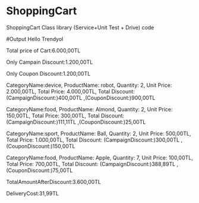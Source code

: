 # ShoppingCart
ShoppingCart Class library (Service+Unit Test + Drive) code

#Output
Hello Trendyol

Total price of Cart:6.000,00TL

Only Campain Discount:1.200,00TL

Only Coupon Discount:1.200,00TL

CategoryName:device, ProductName: robot, Quantity: 2, Unit Price: 2.000,00TL, Total Price: 4.000,00TL, Total Discount: (CampaignDiscount:)400,00TL ,(CouponDiscount:)900,00TL

CategoryName:food, ProductName: Almond, Quantity: 2, Unit Price: 150,00TL, Total Price: 300,00TL, Total Discount: (CampaignDiscount:)111,11TL ,(CouponDiscount:)25,00TL

CategoryName:sport, ProductName: Ball, Quantity: 2, Unit Price: 500,00TL, Total Price: 1.000,00TL, Total Discount: (CampaignDiscount:)300,00TL ,(CouponDiscount:)150,00TL

CategoryName:food, ProductName: Apple, Quantity: 7, Unit Price: 100,00TL, Total Price: 700,00TL, Total Discount: (CampaignDiscount:)388,89TL ,(CouponDiscount:)75,00TL

TotalAmountAfterDiscount:3.600,00TL

DeliveryCost:31,99TL
